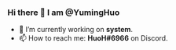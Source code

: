 ### Hi there 👋 I am @YumingHuo

* 🔭 I’m currently working on **system**.
* 📫 How to reach me: **HuoH#6966** on Discord.

<!--
**YumingHuo/YumingHuo** is a ✨ _special_ ✨ repository because its `README.md` (this file) appears on your GitHub profile.

Here are some ideas to get you started:

- 🔭 I’m currently working on ...
- 🌱 I’m currently learning ...
- 👯 I’m looking to collaborate on ...
- 🤔 I’m looking for help with ...
- 💬 Ask me about ...
- 📫 How to reach me: ...
- 😄 Pronouns: ...
- ⚡ Fun fact: ...
-->
